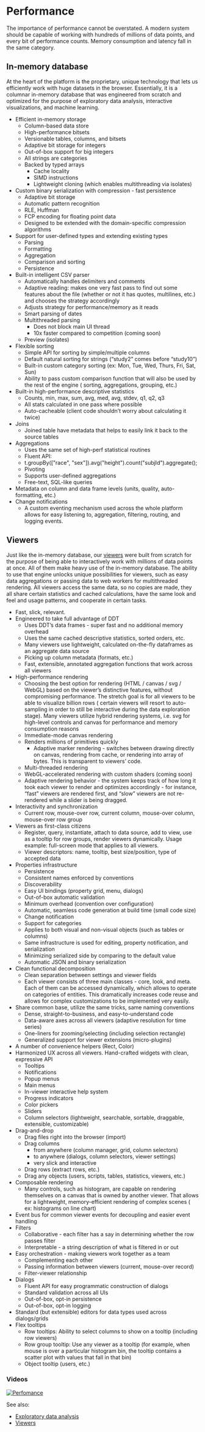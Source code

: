 <!-- TITLE: Performance -->
<!-- SUBTITLE: -->

# Performance

The importance of performance cannot be overstated. A modern system should be capable of working with hundreds of
millions of data points, and every bit of performance counts. Memory consumption and latency fall in the same category.

## In-memory database

At the heart of the platform is the proprietary, unique technology that lets us efficiently work with huge datasets in
the browser. Essentially, it is a columnar in-memory database that was engineered from scratch and optimized for the
purpose of exploratory data analysis, interactive visualizations, and machine learning.

* Efficient in-memory storage
  * Column-based data store
  * High-performance bitsets
  * Versionable tables, columns, and bitsets
  * Adaptive bit storage for integers
  * Out-of-box support for big integers
  * All strings are categories
  * Backed by typed arrays
    * Cache locality
    * SIMD instructions
    * Lightweight cloning (which enables multithreading via isolates)
* Custom binary serialization with compression - fast persistence
  * Adaptive bit storage
  * Automatic pattern recognition
  * RLE, Huffman
  * FCP encoding for floating point data
  * Designed to be extended with the domain-specific compression algorithms
* Support for user-defined types and extending existing types
  * Parsing
  * Formatting
  * Aggregation
  * Comparison and sorting
  * Persistence
* Built-in intelligent CSV parser
  * Automatically handles delimiters and comments
  * Adaptive reading: makes one very fast pass to find out some features about the file (whether or not it has quotes,
      multilines, etc.) and chooses the strategy accordingly
  * Adjusts strategy for performance/memory as it reads
  * Smart parsing of dates
  * Multithreaded parsing
    * Does not block main UI thread
    * 10x faster compared to competition (coming soon)
  * Preview (isolates)
* Flexible sorting
  * Simple API for sorting by simple/multiple columns
  * Default natural sorting for strings (“study2” comes before “study10”)
  * Built-in custom category sorting (ex: Mon, Tue, Wed, Thurs, Fri, Sat, Sun)
  * Ability to pass custom comparison function that will also be used by the rest of the engine (
      sorting, aggregations, grouping, etc.)
* Built-in high-performance descriptive statistics
  * Counts, min, max, sum, avg, med, avg, stdev, q1, q2, q3
  * All stats calculated in one pass where possible
  * Auto-cacheable (client code shouldn’t worry about calculating it twice)
* Joins
  * Joined table have metadata that helps to easily link it back to the source tables
* Aggregations
  * Uses the same set of high-perf statistical routines
  * Fluent API:
  * t.groupBy(["race", "sex"]).avg("height").count("subjId").aggregate();
  * Pivoting
  * Supports user-defined aggregations
  * Free-text, SQL-like queries
* Metadata on column and data frame levels (units, quality, auto-formatting, etc.)
* Change notifications
  * A custom eventing mechanism used across the whole platform allows for easy listening to, aggregation, filtering,
      routing, and logging events.

## Viewers

Just like the in-memory database, our [viewers](../../visualize/viewers.md) were built from scratch for the purpose of
being able to interactively work with millions of data points at once. All of them make heavy use of the in-memory
database. The ability to use that engine unlocks unique possibilities for viewers, such as easy data aggregations or
passing data to web workers for multithreaded rendering. All viewers access the same data, so no copies are made, they
all share certain statistics and cached calculations, have the same look and feel and usage patterns, and cooperate in
certain tasks.

* Fast, slick, relevant.
* Engineered to take full advantage of DDT
  * Uses DDT’s data frames - super fast and no additional memory overhead
  * Uses the same cached descriptive statistics, sorted orders, etc.
  * Many viewers use lightweight, calculated on-the-fly dataframes as an aggregate data source
  * Picking up column metadata (formats, etc.)
  * Fast, extensible, annotated aggregation functions that work across all viewers
* High-performance rendering
  * Choosing the best option for rendering (HTML / canvas / svg / WebGL) based on the viewer’s distinctive features,
      without compromising performance. The stretch goal is for all viewers to be able to visualize billion rows (
      certain viewers will resort to auto-sampling in order to still be interactive during the data exploration stage).
      Many viewers utilize hybrid rendering systems, i.e. svg for high-level controls and canvas for performance and
      memory consumption reasons
  * Immediate-mode canvas rendering
  * Renders millions of primitives quickly
    * Adaptive marker rendering - switches between drawing directly on canvas, rendering from cache, or rendering
          into array of bytes. This is transparent to viewers’ code.
  * Multi-threaded rendering
  * WebGL-accelerated rendering with custom shaders (coming soon)
  * Adaptive rendering behavior - the system keeps track of how long it took each viewer to render and optimizes
      accordingly - for instance, “fast” viewers are rendered first, and “slow” viewers are not re-rendered while a
      slider is being dragged.
* Interactivity and synchronization
  * Current row, mouse-over row, current column, mouse-over column, mouse-over row group
* Viewers as first-class citizens
  * Register, query, instantiate, attach to data source, add to view, use as a tooltip for row groups, render viewers
      dynamically. Usage example: full-screen mode that applies to all viewers.
  * Viewer descriptors: name, tooltip, best size/position, type of accepted data
* Properties infrastructure
  * Persistence
  * Consistent names enforced by conventions
  * Discoverability
  * Easy UI bindings (property grid, menu, dialogs)
  * Out-of-box automatic validation
  * Minimum overhead (convention over configuration)
  * Automatic, seamless code generation at build time (small code size)
  * Change notification
  * Support for categories
  * Applies to both visual and non-visual objects (such as tables or columns)
  * Same infrastructure is used for editing, property notification, and serialization
  * Minimizing serialized side by comparing to the default value
  * Automatic JSON and binary serialization
* Clean functional decomposition
  * Clean separation between settings and viewer fields
  * Each viewer consists of three main classes - core, look, and meta. Each of them can be accessed dynamically, which
      allows to operate on categories of entities. This dramatically increases code reuse and allows for complex
      customizations to be implemented very easily.
* Share common base, utilize the same tricks, same naming conventions
  * Dense, straight-to-business, and easy-to-understand code
  * Data-aware axes across all viewers (adaptive resolution for time series)
  * One-liners for zooming/selecting (including selection rectangle)
  * Generalized support for viewer extensions (micro-plugins)
* A number of convenience helpers (Rect, Color)
* Harmonized UX across all viewers. Hand-crafted widgets with clean, expressive API
  * Tooltips
  * Notifications
  * Popup menus
  * Main menus
  * In-viewer interactive help system
  * Progress indicators
  * Color pickers
  * Sliders
  * Column selectors (lightweight, searchable, sortable, draggable, extensible, customizable)
* Drag-and-drop
  * Drag files right into the browser (import)
  * Drag columns
    * from anywhere (column manager, grid, column selectors)
    * to anywhere (dialogs, column selectors, viewer settings)
    * very slick and interactive
  * Drag rows (extract rows, etc.)
  * Drag any objects (users, scripts, tables, statistics, viewers, etc.)
* Composable rendering
  * Many controls, such as histogram, are capable on rendering themselves on a canvas that is owned by another viewer.
      That allows for a lightweight, memory-efficient rendering of complex scenes (
      ex: histograms on line chart)
* Event bus for common viewer events for decoupling and easier event handling
* Filters
  * Collaborative - each filter has a say in determining whether the row passes filter
  * Interpretable - a string description of what is filtered in or out
* Easy orchestration - making viewers work together as a team
  * Complementing each other
  * Passing information between viewers (current, mouse-over record)
  * Filter-viewer relationship
* Dialogs
  * Fluent API for easy programmatic construction of dialogs
  * Standard validation across all UIs
  * Out-of-box, opt-in persistence
  * Out-of-box, opt-in logging
* Standard (but extensible) editors for data types used across dialogs/grids
* Flex tooltips
  * Row tooltips: Ability to select columns to show on a tooltip (including row viewers)
  * Row group tooltip: Use any viewer as a tooltip (for example, when mouse is over a particular histogram bin, the
      tooltip contains a scatter plot with values that fall in that bin)
  * Object tooltip (users, etc.)

### Videos

[![Perfomance](../../uploads/youtube/visualizations1.png "Open on Youtube")](https://www.youtube.com/watch?v=wAfEqAMOZzw&t=907s)

See also:

* [Exploratory data analysis](../../explore/exploratory-data-analysis.md)
* [Viewers](../../visualize/viewers.md)
